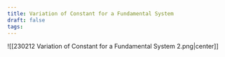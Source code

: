 ```yaml
---
title: Variation of Constant for a Fundamental System
draft: false
tags:
---
```

  
![[230212 Variation of Constant for a Fundamental System 2.png|center]]



